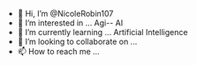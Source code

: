 - 👋 Hi, I’m @NicoleRobin107
- 👀 I’m interested in ... Agi-- AI
- 🌱 I’m currently learning ... Artificial Intelligence 
- 💞️ I’m looking to collaborate on ...
- 📫 How to reach me ...

<!---
NicoleRobin107/NicoleRobin107 is a ✨ special ✨ repository because its `README.md` (this file) appears on your GitHub profile.
You can click the Preview link to take a look at your changes.
--->
